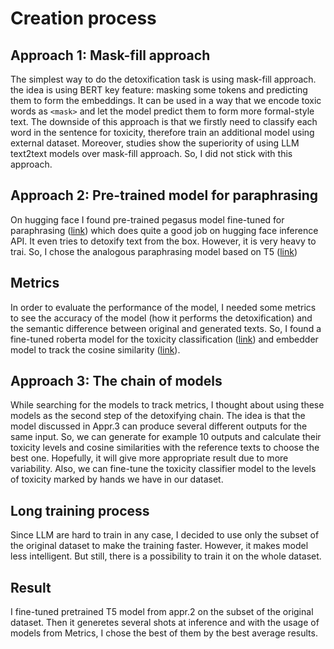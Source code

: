 # Creation process

## Approach 1: Mask-fill approach
The simplest way to do the detoxification task is using mask-fill approach. the idea is using BERT key feature: masking some tokens and predicting them to form the embeddings. It can be used in a way that we encode toxic words as ```<mask>``` and let the model predict them to form more formal-style text. The downside of this approach is that we firstly need to classify each word in the sentence for toxicity, therefore train an additional model using external dataset. Moreover, studies show the superiority of using LLM text2text models over mask-fill approach. So, I did not stick with this approach. 

## Approach 2: Pre-trained model for paraphrasing
On hugging face I found pre-trained pegasus model fine-tuned for paraphrasing ([link](https://huggingface.co/tuner007/pegasus_paraphrase)) which does quite a good job on hugging face inference API. It even tries to detoxify text from the box. However, it is very heavy to trai. So, I chose the analogous paraphrasing model based on T5 ([link](https://huggingface.co/humarin/chatgpt_paraphraser_on_T5_base?text=When+should+I+go+to+the+doctor%3F))

## Metrics
In order to evaluate the performance of the model, I needed some metrics to see the accuracy of the model (how it performs the detoxification) and the semantic difference between original and generated texts. So, I found a fine-tuned roberta model for the toxicity classification ([link](https://huggingface.co/s-nlp/roberta_toxicity_classifier?text=Some+weights+of+the+model+checkpoint+at++fuck)) and embedder model to track the cosine similarity ([link](https://huggingface.co/sentence-transformers/all-MiniLM-L6-v2)).

## Approach 3: The chain of models
While searching for the models to track metrics, I thought about using these models as the second step of the detoxifying chain. The idea is that the model discussed in Appr.3 can produce several different outputs for the same input. So, we can generate for example 10 outputs and calculate their toxicity levels and cosine similarities with the reference texts to choose the best one. Hopefully, it will give more appropriate result due to more variability. Also, we can fine-tune the toxicity classifier model to the levels of toxicity marked by hands we have in our dataset. 

## Long training process
Since LLM are hard to train in any case, I decided to use only the subset of the original dataset to make the training faster. However, it makes model less intelligent. But still, there is a possibility to train it on the whole dataset.

## Result
I fine-tuned pretrained T5 model from appr.2 on the subset of the original dataset. Then it generetes several shots at inference and with the usage of models from Metrics, I chose the best of them by the best average results.